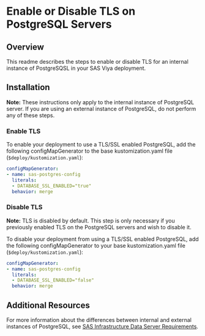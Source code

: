 # Enable or Disable TLS on PostgreSQL Servers

## Overview

This readme describes the steps to enable or disable TLS for an internal 
instance of PostgreSQSL in your SAS Viya deployment.

## Installation

**Note:** These instructions only apply to the internal instance of
PostgreSQL server. If you are using an external instance of PostgreSQL,
do not perform any of these steps.

### Enable TLS
To enable your deployment to use a TLS/SSL enabled PostgreSQL, add the
following configMapGenerator to the base kustomization.yaml file
(`$deploy/kustomization.yaml`):

```yaml
configMapGenerator:
- name: sas-postgres-config
  literals:
  - DATABASE_SSL_ENABLED="true"
  behavior: merge
```

### Disable TLS
**Note:** TLS is disabled by default. This step is only necessary if you
previously enabled TLS on the PostgreSQL servers and wish to disable it.

To disable your deployment from using a TLS/SSL enabled PostgreSQL, add the
following configMapGenerator to your base kustomization.yaml file
(`$deploy/kustomization.yaml`):

```yaml
configMapGenerator:
- name: sas-postgres-config
  literals:
  - DATABASE_SSL_ENABLED="false"
  behavior: merge
```

## Additional Resources
For more information about the differences between internal and external instances
of PostgreSQL, see
[SAS Infrastructure Data Server Requirements](http://documentation.sas.com/?softwareId=mysas&softwareVersion=prod&docsetId=itopssr&docsetTarget=n1rbbuql9epqa0n1pg3bvfx3dmvc.htm).